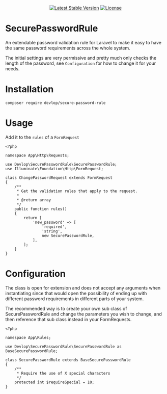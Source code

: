 <p align="center">
    <a href="https://packagist.org/packages/devlop/secure-password-rule"><img src="https://img.shields.io/packagist/v/devlop/secure-password-rule" alt="Latest Stable Version"></a>
    <a href="https://github.com/devlop-ab/secure-password-rule/blob/master/LICENSE.md"><img src="https://img.shields.io/packagist/l/devlop/secure-password-rule" alt="License"></a>
</p>

# SecurePasswordRule

An extendable password validation rule for Laravel to make it easy to have the same password requirements across the whole system.

The initial settings are very permissive and pretty much only checks the length of the password, see ```Configuration``` for how to
change it for your needs.

# Installation

```composer require devlop/secure-password-rule```

# Usage

Add it to the ```rules``` of a ```FormRequest```

```
<?php

namespace App\Http\Requests;

use Devlop\SecurePasswordRule\SecurePasswordRule;
use Illuminate\Foundation\Http\FormRequest;

class ChangePasswordRequest extends FormRequest
{
    /**
     * Get the validation rules that apply to the request.
     *
     * @return array
     */
    public function rules()
    {
        return [
            'new_password' => [
                'required',
                'string',
                new SecurePasswordRule,
            ],
        ];
    }
}
```

# Configuration

The class is open for extension and does not accept any arguments when instantiating since that would open the possibility of
ending up with different password requirements in different parts of your system.

The recommended way is to create your own sub class of SecurePasswordRule and change the parameters you wish to change, and then
reference that sub class instead in your FormRequests.

```
<?php

namespace App\Rules;

use Devlop\SecurePasswordRule\SecurePasswordRule as BaseSecurePasswordRule;

class SecurePasswordRule extends BaseSecurePasswordRule
{
    /**
     * Require the use of X special characters
     */
    protected int $requireSpecial = 10;
}
```
